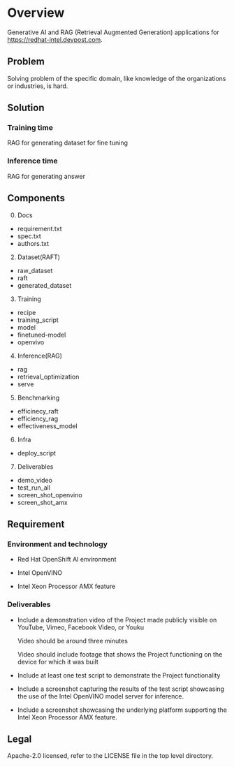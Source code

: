 # Overview
Generative AI and RAG (Retrieval Augmented Generation) applications for https://redhat-intel.devpost.com.

## Problem
Solving problem of the specific domain, like knowledge of the organizations or industries, is hard.

## Solution

### Training time
RAG for generating dataset for fine tuning

### Inference time
RAG for generating answer

## Components

0. Docs
  - requirement.txt
  - spec.txt
  - authors.txt
2. Dataset(RAFT)
  - raw_dataset
  - raft
  - generated_dataset
3. Training
  - recipe
  - training_script
  - model
  - finetuned-model
  - openvivo
4. Inference(RAG)
  - rag
  - retrieval_optimization
  - serve
5. Benchmarking
  - efficinecy_raft
  - efficiency_rag
  - effectiveness_model
6. Infra
  - deploy_script
7. Deliverables
  - demo_video
  - test_run_all
  - screen_shot_openvino
  - screen_shot_amx    
    
## Requirement
### Environment and technology

- Red Hat OpenShift AI environment

- Intel OpenVINO

- Intel Xeon Processor AMX feature

### Deliverables
- Include a demonstration video of the Project made publicly visible on YouTube, Vimeo, Facebook Video, or Youku

  Video should be around three minutes
  
  Video should include footage that shows the Project functioning on the device for which it was built

- Include at least one test script to demonstrate the Project functionality

- Include a screenshot capturing the results of the test script showcasing the use of the Intel OpenVINO model server for inference.

- Include a screenshot showcasing the underlying platform supporting the Intel Xeon Processor AMX feature.

## Legal

Apache-2.0 licensed, refer to the LICENSE file in the top level directory.
